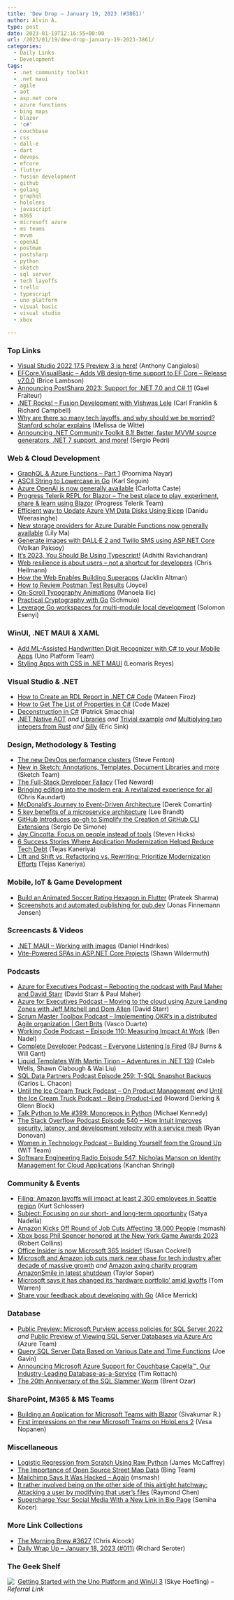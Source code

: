 ```yaml
---
title: 'Dew Drop – January 19, 2023 (#3861)'
author: Alvin A.
type: post
date: 2023-01-19T12:16:55+00:00
url: /2023/01/19/dew-drop-january-19-2023-3861/
categories:
  - Daily Links
  - Development
tags:
  - .net community toolkit
  - .net maui
  - agile
  - aot
  - asp.net core
  - azure functions
  - bing maps
  - blazor
  - 'c#'
  - couchbase
  - css
  - dall-e
  - dart
  - devops
  - efcore
  - flutter
  - fusion development
  - github
  - golang
  - graphql
  - hololens
  - javascript
  - m365
  - microsoft azure
  - ms teams
  - mvvm
  - openAI
  - postman
  - postsharp
  - python
  - sketch
  - sql server
  - tech layoffs
  - trello
  - typescript
  - uno platform
  - visual basic
  - visual studio
  - xbox

---
```

### <a name="top"></a>Top Links

  * <a href="https://devblogs.microsoft.com/visualstudio/visual-studio-2022-17-5-preview-3-is-here/" target="_blank" rel="noopener">Visual Studio 2022 17.5 Preview 3 is here!</a> (Anthony Cangialosi)
  * <a href="https://github.com/efcore/EFCore.VisualBasic" target="_blank" rel="noopener">EFCore.VisualBasic &#8211; Adds VB design-time support to EF Core &#8211; Release v7.0.0</a> (Brice Lambson)
  * <a href="https://blog.postsharp.net/post/postsharp-2023.html" target="_blank" rel="noopener">Announcing PostSharp 2023: Support for .NET 7.0 and C# 11</a> (Gael Fraiteur)
  * <a href="https://www.spreaker.com/user/16677006/dotnetrocks-1829-fusion-development" target="_blank" rel="noopener">.NET Rocks! &#8211; Fusion Development with Vishwas Lele</a> (Carl Franklin & Richard Campbell)
  * <a href="https://news.stanford.edu/2022/12/05/explains-recent-tech-layoffs-worried/#:~:text=The%20tech%20industry%20layoffs%20are,are%20not%20particularly%20evidence%2Dbased" target="_blank" rel="noopener">Why are there so many tech layoffs, and why should we be worried? Stanford scholar explains</a> (Melissa de Witte)
  * <a href="https://devblogs.microsoft.com/dotnet/announcing-the-dotnet-community-toolkit-810/" target="_blank" rel="noopener">Announcing .NET Community Toolkit 8.1! Better, faster MVVM source generators, .NET 7 support, and more!</a> (Sergio Pedri)



### <a name="web"></a>Web & Cloud Development

  * <a href="https://poornimanayar.co.uk/blog/graphql-azure-functions-part-1/" target="_blank" rel="noopener">GraphQL & Azure Functions &#8211; Part 1</a> (Poornima Nayar)
  * <a href="https://www.openmymind.net/ASCII_String_To_Lowercase_in_Go/" target="_blank" rel="noopener">ASCII String to Lowercase in Go</a> (Karl Seguin)
  * <a href="https://techcommunity.microsoft.com/t5/educator-developer-blog/azure-openai-is-now-generally-available/ba-p/3719177" target="_blank" rel="noopener">Azure OpenAI is now generally available</a> (Carlotta Caste)
  * <a href="https://blazorrepl.telerik.com/" target="_blank" rel="noopener">Progress Telerik REPL for Blazor &#8211; The best place to play, experiment, share & learn using Blazor</a> (Progress Telerik Team)
  * <a href="https://arinco.com.au/blog/efficient-way-to-update-azure-vm-data-disks-using-bicep/" target="_blank" rel="noopener">Efficient way to Update Azure VM Data Disks Using Bicep</a> (Danidu Weerasinghe)
  * <a href="https://techcommunity.microsoft.com/t5/apps-on-azure-blog/new-storage-providers-for-azure-durable-functions-now-generally/ba-p/3719623" target="_blank" rel="noopener">New storage providers for Azure Durable Functions now generally available</a> (Lily Ma)
  * <a href="https://www.twilio.com/blog/generate-images-with-dall-e-2-and-twilio-sms-using-aspnet-core" target="_blank" rel="noopener">Generate images with DALL·E 2 and Twilio SMS using ASP.NET Core</a> (Volkan Paksoy)
  * <a href="https://adhithiravi.medium.com/its-2023-you-should-be-using-typescript-69ebf5feaca5?source=rss-d557f5db78e7------2" target="_blank" rel="noopener">It’s 2023, You Should Be Using Typescript!</a> (Adhithi Ravichandran)
  * <a href="https://christianheilmann.com/2023/01/18/web-resilience-is-about-users-not-a-shortcut-for-developers/" target="_blank" rel="noopener">Web resilience is about users – not a shortcut for developers</a> (Chris Heilmann)
  * <a href="https://ionic.io/blog/how-the-web-enables-building-superapps" target="_blank" rel="noopener">How the Web Enables Building Superapps</a> (Jacklin Altman)
  * <a href="https://blog.postman.com/how-to-review-postman-test-results/" target="_blank" rel="noopener">How to Review Postman Test Results</a> (Joyce)
  * <a href="https://tympanus.net/codrops/2023/01/18/on-scroll-typography-animations/" target="_blank" rel="noopener">On-Scroll Typography Animations</a> (Manoela Ilic)
  * <a href="https://hackernoon.com/practical-cryptography-with-go?source=rss" target="_blank" rel="noopener">Practical Cryptography with Go</a> (Schmuio)
  * <a href="https://blog.logrocket.com/go-workspaces-multi-module-local-development/" target="_blank" rel="noopener">Leverage Go workspaces for multi-module local development</a> (Solomon Esenyi)



### <a name="silverlight"></a>WinUI, .NET MAUI & XAML

  * <a href="https://platform.uno/blog/adding-a-handwritten-digit-recognizer-in-c-net/" target="_blank" rel="noopener">Add ML-Assisted Handwritten Digit Recognizer with C# to your Mobile Apps</a> (Uno Platform Team)
  * <a href="https://www.telerik.com/blogs/styling-apps-css-dotnet-maui" target="_blank" rel="noopener">Styling Apps with CSS in .NET MAUI</a> (Leomaris Reyes)



### <a name="dotnet"></a>Visual Studio & .NET

  * <a href="https://www.grapecity.com/blogs/how-to-create-rdl-report-net-c-sharp-code" target="_blank" rel="noopener">How to Create an RDL Report in .NET C# Code</a> (Mateen Firoz)
  * <a href="https://code-maze.com/csharp-get-list-of-properties/" target="_blank" rel="noopener">How to Get The List of Properties in C#</a> (Code Maze)
  * <a href="https://blog.ndepend.com/deconstruction-in-c/" target="_blank" rel="noopener">Deconstruction in C#</a> (Patrick Smacchia)
  * <a href="https://ericsink.com/native_aot/index.html" target="_blank" rel="noopener">.NET Native AOT</a> _and_ <a href="https://ericsink.com/native_aot/libraries.html" target="_blank" rel="noopener">Libraries</a> _and_ <a href="https://ericsink.com/native_aot/mul_cs.html" target="_blank" rel="noopener">Trivial example</a> _and_ <a href="https://ericsink.com/native_aot/mul_rs_win_dynamic.html" target="_blank" rel="noopener">Multiplying two integers from Rust</a> _and_ <a href="https://ericsink.com/native_aot/mul_cs_pinvoke.html" target="_blank" rel="noopener">Silly</a> (Eric Sink)



### <a name="design"></a>Design, Methodology & Testing

  * <a href="https://octopus.com/blog/new-devops-performance-clusters" target="_blank" rel="noopener">The new DevOps performance clusters</a> (Steve Fenton)
  * <a href="https://www.sketch.com/blog/new-in-sketch-annotations-document-libraries-templates-and-more/" target="_blank" rel="noopener">New in Sketch: Annotations, Templates, Document Libraries and more</a> (Sketch Team)
  * <a href="http://blogs.newardassociates.com/blog/2023/full-stack-developer-fallacy.html" target="_blank" rel="noopener">The Full-Stack Developer Fallacy</a> (Ted Neward)
  * <a href="https://blog.trello.com/editing-experience" target="_blank" rel="noopener">Bringing editing into the modern era: A revitalized experience for all</a> (Chris Kaundart)
  * <a href="https://codeopinion.com/mcdonalds-journey-to-event-driven-architecture/" target="_blank" rel="noopener">McDonald’s Journey to Event-Driven Architecture</a> (Derek Comartin)
  * <a href="https://www.architect.io/blog/2023-01-18/five-microservice-architecture-benefits/" target="_blank" rel="noopener">5 key benefits of a microservice architecture</a> (Lee Brandt)
  * <a href="https://www.infoq.com/news/2023/01/GitHub-simplifies-cli-extension/?utm_campaign=infoq_content&utm_source=infoq&utm_medium=feed&utm_term=global" target="_blank" rel="noopener">GitHub Introduces go-gh to Simplify the Creation of GitHub CLI Extensions</a> (Sergio De Simone)
  * <a href="https://anchor.fm/a-developer-experience/episodes/Jay-Cincotta-Focus-on-people-instead-of-tools-e1tm8jc" target="_blank" rel="noopener">Jay Cincotta: Focus on people instead of tools</a> (Steven Hicks)
  * <a href="https://www.simform.com/blog/application-modernization-to-reduce-tech-debt/" target="_blank" rel="noopener">6 Success Stories Where Application Modernization Helped Reduce Tech Debt</a> (Tejas Kaneriya)
  * <a href="https://www.simform.com/blog/lift-and-shift-vs-refactoring-vs-rewriting/" target="_blank" rel="noopener">Lift and Shift vs. Refactoring vs. Rewriting: Prioritize Modernization Efforts</a> (Tejas Kaneriya)



### <a name="mobile"></a>Mobile, IoT & Game Development

  * <a href="https://medium.com/flutter-community/build-an-animated-soccer-rating-hexagon-in-flutter-e613bd428c50?source=rss----86fb29d7cc6a---4" target="_blank" rel="noopener">Build an Animated Soccer Rating Hexagon in Flutter</a> (Prateek Sharma)
  * <a href="https://medium.com/dartlang/screenshots-and-automated-publishing-for-pub-dev-9bceb19edf79?source=rss----23738d481ce8---4" target="_blank" rel="noopener">Screenshots and automated publishing for pub.dev</a> (Jonas Finnemann Jensen)



### <a name="videos"></a>Screencasts & Videos

  * <a href="http://www.youtube.com/watch?v=ItkuaN2q8dE" target="_blank" rel="noopener">.NET MAUI &#8211; Working with images</a> (Daniel Hindrikes)
  * <a href="https://wildermuth.com/2023/01/18/vite-in-asp-net-core-projects/" target="_blank" rel="noopener">Vite-Powered SPAs in ASP.NET Core Projects</a> (Shawn Wildermuth)



### <a name="podcasts"></a>Podcasts

  * <a href="https://pod.link/1428954309/episode/f0d2327001f318d7a7e6775f8b4e8cb3" target="_blank" rel="noopener">Azure for Executives Podcast &#8211; Rebooting the podcast with Paul Maher and David Starr</a> (David Starr & Paul Maher)
  * <a href="https://pod.link/1428954309/episode/b81ff9c0d4fff4c404ad5c1b1ca8f8b4" target="_blank" rel="noopener">Azure for Executives Podcast &#8211; Moving to the cloud using Azure Landing Zones with Jeff Mitchell and Dom Allen</a> (David Starr)
  * <a href="https://scrummastertoolbox.libsyn.com/the-story-of-an-agile-team-that-went-from-conflict-to-collaboration-gert-brits-0" target="_blank" rel="noopener">Scrum Master Toolbox Podcast &#8211; Implementing OKR’s in a distributed Agile organization | Gert Brits</a> (Vasco Duarte)
  * <a href="https://www.bennadel.com/blog/4391-working-code-podcast-episode-110-measuring-impact-at-work.htm" target="_blank" rel="noopener">Working Code Podcast &#8211; Episode 110: Measuring Impact At Work</a> (Ben Nadel)
  * <a href="https://completedeveloperpodcast.com/everyone-listening-is-fired/" target="_blank" rel="noopener">Complete Developer Podcast &#8211; Everyone Listening Is Fired</a> (BJ Burns & Will Gant)
  * <a href="https://topenddevs.com/podcasts/adventures-in-net/episodes/liquid-templates-with-martin-tirion-net-139" target="_blank" rel="noopener">Liquid Templates With Martin Tirion &#8211; Adventures in .NET 139</a> (Caleb Wells, Shawn Clabough & Wai Liu)
  * <a href="https://sqldatapartners.com/2023/01/18/episode-259-t-sql-snapshot-backups/" target="_blank" rel="noopener">SQL Data Partners Podcast Episode 259: T-SQL Snapshot Backups</a> (Carlos L. Chacon)
  * <a href="http://sites.libsyn.com/445863/on-product-management" target="_blank" rel="noopener">Until the Ice Cream Truck Podcast &#8211; On Product Management</a> _and_ <a href="http://sites.libsyn.com/445863/being-product-led" target="_blank" rel="noopener">Until the Ice Cream Truck Podcast &#8211; Being Product-Led</a> (Howard Dierking & Glenn Block)
  * <a href="https://talkpython.fm/episodes/show/399/monorepos-in-python" target="_blank" rel="noopener">Talk Python to Me #399: Monorepos in Python</a> (Michael Kennedy)
  * <a href="https://stackoverflow.blog/2023/01/18/how-intuit-improves-security-latency-and-development-velocity-with-a-service-mesh/" target="_blank" rel="noopener">The Stack Overflow Podcast Episode 540 &#8211; How Intuit improves security, latency, and development velocity with a service mesh</a> (Ryan Donovan)
  * <a href="https://anchor.fm/witdc/episodes/Building-Yourself-from-the-Ground-Up-e1tlmq2" target="_blank" rel="noopener">Women in Technology Podcast &#8211; Building Yourself from the Ground Up</a> (WiT Team)
  * <a href="http://se-radio.net/episode-547-nicholas-manson-on-identity-management-for-cloud-applications" target="_blank" rel="noopener">Software Engineering Radio Episode 547: Nicholas Manson on Identity Management for Cloud Applications</a> (Kanchan Shringi)



### <a name="events"></a>Community & Events

  * <a href="https://www.geekwire.com/2023/filing-amazon-layoffs-will-impact-at-least-2300-employees-in-seattle-region/" target="_blank" rel="noopener">Filing: Amazon layoffs will impact at least 2,300 employees in Seattle region</a> (Kurt Schlosser)
  * <a href="https://blogs.microsoft.com/blog/2023/01/18/subject-focusing-on-our-short-and-long-term-opportunity/" target="_blank" rel="noopener">Subject: Focusing on our short- and long-term opportunity</a> (Satya Nadella)
  * <a href="https://slashdot.org/story/23/01/18/181233/amazon-kicks-off-round-of-job-cuts-affecting-18000-people?utm_source=rss1.0mainlinkanon&utm_medium=feed" target="_blank" rel="noopener">Amazon Kicks Off Round of Job Cuts Affecting 18,000 People</a> (msmash)
  * <a href="https://www.onmsft.com/news/xbox-boss-phil-spencer-honored-at-the-new-york-game-awards-2023/" target="_blank" rel="noopener">Xbox boss Phil Spencer honored at the New York Game Awards 2023</a> (Robert Collins)
  * <a href="https://techcommunity.microsoft.com/t5/microsoft-365-blog/office-insider-is-now-microsoft-365-insider/ba-p/3719334" target="_blank" rel="noopener">Office Insider is now Microsoft 365 Insider!</a> (Susan Cockrell)
  * <a href="https://www.geekwire.com/2023/microsoft-and-amazon-job-cuts-mark-new-phase-for-tech-industry-after-decade-of-massive-growth/" target="_blank" rel="noopener">Microsoft and Amazon job cuts mark new phase for tech industry after decade of massive growth</a> _and_ <a href="https://www.geekwire.com/2023/amazon-axing-charity-program-amazonsmile-in-latest-shutdown/" target="_blank" rel="noopener">Amazon axing charity program AmazonSmile in latest shutdown</a> (Taylor Soper)
  * <a href="https://www.theverge.com/2023/1/18/23560771/microsoft-hardware-changes-layoffs-2023" target="_blank" rel="noopener">Microsoft says it has changed its ‘hardware portfolio’ amid layoffs</a> (Tom Warren)
  * <a href="https://go.dev/blog/survey2023-q1" target="_blank" rel="noopener">Share your feedback about developing with Go</a> (Alice Merrick)



### <a name="sql"></a>Database

  * <a href="https://azure.microsoft.com/en-us/updates/public-preview-microsoft-purview-access-policies-for-sql-server-2022/" target="_blank" rel="noopener">Public Preview: Microsoft Purview access policies for SQL Server 2022</a> _and_ <a href="https://azure.microsoft.com/en-us/updates/xiaoxuanguomicrosoftcom/" target="_blank" rel="noopener">Public Preview of Viewing SQL Server Databases via Azure Arc</a> (Azure Team)
  * <a href="https://www.mssqltips.com/sqlservertip/7525/where-date-in-sql-reference-guide-and-examples/" target="_blank" rel="noopener">Query SQL Server Data Based on Various Date and Time Functions</a> (Joe Gavin)
  * <a href="https://www.couchbase.com/blog/capella-support-for-azure-dbaas/" target="_blank" rel="noopener">Announcing Microsoft Azure Support for Couchbase Capella™, Our Industry-Leading Database-as-a-Service</a> (Tim Rottach)
  * <a href="https://www.brentozar.com/archive/2023/01/the-20th-anniversary-of-the-sql-slammer-worm/" target="_blank" rel="noopener">The 20th Anniversary of the SQL Slammer Worm</a> (Brent Ozar)



### <a name="sp"></a>SharePoint, M365 & MS Teams

  * <a href="https://www.syncfusion.com/blogs/post/building-an-application-for-microsoft-teams-with-blazor.aspx?utm_source=alvinashcraft&utm_medium=email&utm_campaign=alvinashcraft_blog_edmjan23" target="_blank" rel="noopener">Building an Application for Microsoft Teams with Blazor</a> (Sivakumar R.)
  * <a href="https://mymetaverseday.com/2023/01/18/teams-hololens2/" target="_blank" rel="noopener">First impressions on the new Microsoft Teams on HoloLens 2</a> (Vesa Nopanen)



### <a name="misc"></a>Miscellaneous

  * <a href="https://visualstudiomagazine.com/articles/2023/01/18/logistic-regression.aspx" target="_blank" rel="noopener">Logistic Regression from Scratch Using Raw Python</a> (James McCaffrey)
  * <a href="https://blogs.bing.com/maps/2023-03/The-Importance-of-Open-Source-Street-Map-Data" target="_blank" rel="noopener">The Importance of Open Source Street Map Data</a> (Bing Team)
  * <a href="https://it.slashdot.org/story/23/01/18/1854251/mailchimp-says-it-was-hacked---again?utm_source=rss1.0mainlinkanon&utm_medium=feed" target="_blank" rel="noopener">Mailchimp Says It Was Hacked &#8211; Again</a> (msmash)
  * <a href="https://devblogs.microsoft.com/oldnewthing/20230118-00/?p=107725" target="_blank" rel="noopener">It rather involved being on the other side of this airtight hatchway: Attacking a user by modifying that user’s files</a> (Raymond Chen)
  * <a href="https://wordpress.com/blog/2023/01/18/supercharge-your-social-media-with-a-new-link-in-bio-page/" target="_blank" rel="noopener">Supercharge Your Social Media With a New Link in Bio Page</a> (Semiha Kocer)



### <a name="links"></a>More Link Collections

  * <a href="https://blog.cwa.me.uk/2023/01/19/the-morning-brew-3627/" target="_blank" rel="noopener">The Morning Brew #3627</a> (Chris Alcock)
  * <a href="https://seroter.com/2023/01/18/daily-wrap-up-january-18-2023-011/" target="_blank" rel="noopener">Daily Wrap Up – January 18, 2023 (#011)</a> (Richard Seroter)



### <a name="shelf"></a>The Geek Shelf

<a href="https://www.amazon.com/dp/1484282477/?tag=amavin-20" target="_blank" rel="noopener"><img decoding="async" align="left" style="margin: 0px 4px 0px 0px; border: 0px currentcolor; border-image: none; float: left; display: inline; background-image: none;" src="https://m.media-amazon.com/images/I/51V8+S7k24L._SS135_.jpg" border="0" /></a>&nbsp;<a href="https://www.amazon.com/dp/1484282477/?tag=amavin-20" target="_blank" rel="noopener">Getting Started with the Uno Platform and WinUI 3</a> (Skye Hoefling) _&#8211; Referral Link_